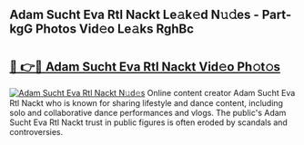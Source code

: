 ## Adam Sucht Eva Rtl Nackt Le𝚊k𝚎d N𝚞𝚍es - Part-kgG Photos Vid𝚎o Le𝚊ks RghBc

# <h2><a href="http://fb0k61.evod.top/?m=Adam+Sucht+Eva+Rtl+Nackt">🔗 👉🔴 Adam Sucht Eva Rtl Nackt Vid𝚎o Ph𝚘t𝚘s</a></h2>

[![Adam Sucht Eva Rtl Nackt N𝚞d𝚎s](https://i.imgur.com/8V9OHl7.gif)](http://fb0k61.evod.top/?m=Adam+Sucht+Eva+Rtl+Nackt)
Online content creator Adam Sucht Eva Rtl Nackt who is known for sharing lifestyle and dance content, including solo and collaborative dance performances and vlogs. The public's Adam Sucht Eva Rtl Nackt trust in public figures is often eroded by scandals and controversies. 
